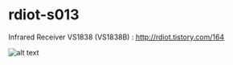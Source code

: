 # rdiot-s013
Infrared Receiver VS1838 (VS1838B) : http://rdiot.tistory.com/164

![alt text](http://cfile2.uf.tistory.com/image/2108133957DCDD5B04FAB6)
